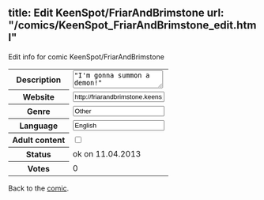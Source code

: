 title: Edit KeenSpot/FriarAndBrimstone
url: "/comics/KeenSpot_FriarAndBrimstone_edit.html"
---
Edit info for comic KeenSpot/FriarAndBrimstone

<form name="comic" action="http://gaepostmail.appengine.com/comic" name="post">
<table class="comicinfo">
<tr>
<th>Description</th><td><textarea name="description">&quot;I'm gonna summon a demon!&quot;</textarea></td>
</tr>
<tr>
<th>Website</th><td><input type="text" name="url" value="http://friarandbrimstone.keenspot.com/"/></td>
</tr>
<tr>
<th>Genre</th><td><input type="text" name="genre" value="Other"/></td>
</tr>
<tr>
<th>Language</th><td><input type="text" name="language" value="English"/></td>
</tr>
<tr>
<th>Adult content</th><td><input type="checkbox" name="adult" value="adult" /></td>
</tr>
<tr>
<th>Status</th><td>ok on 11.04.2013</td>
</tr>
<tr>
<th>Votes</th><td>0</div></td>
</tr>
</table>
</form>

Back to the [comic](/comics/KeenSpot_FriarAndBrimstone.html).
